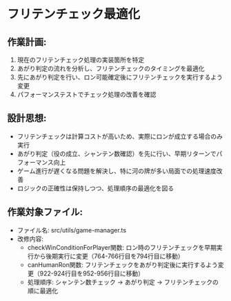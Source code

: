 # フリテンチェック最適化

## 作業計画:
1. 現在のフリテンチェック処理の実装箇所を特定
2. あがり判定の流れを分析し、フリテンチェックのタイミングを最適化
3. 先にあがり判定を行い、ロン可能確定後にフリテンチェックを実行するよう変更
4. パフォーマンステストでチェック処理の改善を確認

## 設計思想:
- フリテンチェックは計算コストが高いため、実際にロンが成立する場合のみ実行
- あがり判定（役の成立、シャンテン数確認）を先に行い、早期リターンでパフォーマンス向上
- ゲーム進行が遅くなる問題を解決し、特に河の牌が多い局面での処理速度改善
- ロジックの正確性は保持しつつ、処理順序の最適化を図る

## 作業対象ファイル:
- ファイル名: src/utils/game-manager.ts
- 改修内容:
  - checkWinConditionForPlayer関数: ロン時のフリテンチェックを早期実行から後期実行に変更（764-766行目を794行目に移動）
  - canHumanRon関数: フリテンチェックをあがり判定後に実行するよう変更（922-924行目を952-956行目に移動）
  - 処理順序: シャンテン数チェック → あがり判定 → フリテンチェックの順に最適化
